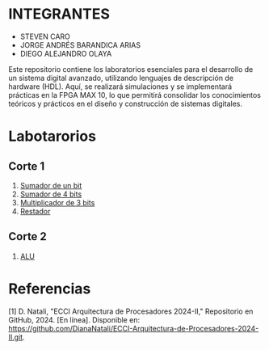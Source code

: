 # INTEGRANTES
* STEVEN CARO
* JORGE ANDRÉS BARANDICA ARIAS
* DIEGO ALEJANDRO OLAYA
  
Este repositorio contiene los laboratorios esenciales para el desarrollo de un sistema digital avanzado, utilizando lenguajes de descripción de hardware (HDL). Aquí, se realizará simulaciones y se implementará prácticas en la FPGA MAX 10, lo que permitirá consolidar los conocimientos teóricos y prácticos en el diseño y construcción de sistemas digitales.

# Labotarorios
 ## Corte 1
1. [Sumador de un bit](sum1b/readme.md)
2. [Sumador de 4 bits](sum4b/readme.md)
3. [Multiplicador de 3 bits](multiplicador/readme.md)
4. [Restador](Restador/readme.md)

## Corte 2

1. [ALU](ALU/readme.md)


# Referencias

[1] D. Natali, "ECCI Arquitectura de Procesadores 2024-II," Repositorio en GitHub, 2024. [En línea]. Disponible en: https://github.com/DianaNatali/ECCI-Arquitectura-de-Procesadores-2024-II.git.

